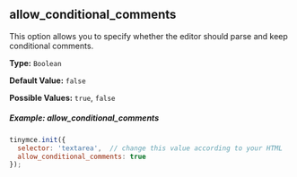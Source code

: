 ## allow_conditional_comments

This option allows you to specify whether the editor should parse and keep conditional comments.

**Type:** `Boolean`

**Default Value:** `false`

**Possible Values:** `true`, `false`

##### Example: allow_conditional_comments

```js
tinymce.init({
  selector: 'textarea',  // change this value according to your HTML
  allow_conditional_comments: true
});
```
